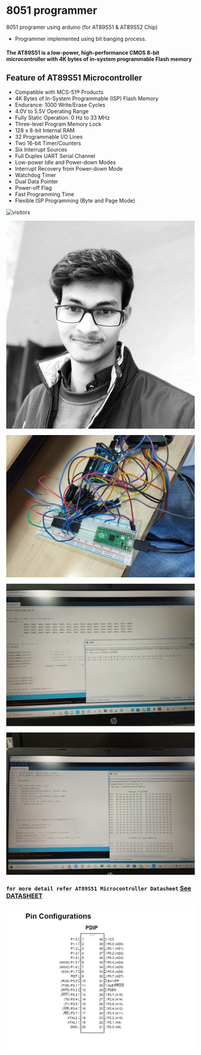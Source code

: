 # 8051 programmer 
 8051 programer using arduino (for AT89S51 & AT89S52 Chip) 
 * Programmer implemented using bit banging process. 

#### The AT89S51 is a low-power, high-performance CMOS 8-bit microcontroller with 4K bytes of in-system programmable Flash memory  


## Feature of AT89S51 Microcontroller 
- Compatible with MCS-51® Products
- 4K Bytes of In-System Programmable (ISP) Flash Memory
- Endurance: 1000 Write/Erase Cycles
- 4.0V to 5.5V Operating Range
- Fully Static Operation: 0 Hz to 33 MHz
- Three-level Program Memory Lock
- 128 x 8-bit Internal RAM
- 32 Programmable I/O Lines
- Two 16-bit Timer/Counters
- Six Interrupt Sources
- Full Duplex UART Serial Channel
- Low-power Idle and Power-down Modes
- Interrupt Recovery from Power-down Mode
- Watchdog Timer
- Dual Data Pointer
- Power-off Flag
- Fast Programming Time
- Flexible ISP Programming (Byte and Page Mode)

![visitors](https://visitor-badge.laobi.icu/badge?page_id=syeedameen.8051-programmer)
 
 ![Logic Analyzer](https://github.com/syeedameen/syeedameen.github.io/blob/main/assets/images/Ameen.jpg)
 
 ![Logic Analyzer test 2](https://github.com/syeedameen/8051-programmer/blob/main/Documents/logic%20analyzer%20test.jpg)

 ![Reading & Writing EEPROM](https://github.com/syeedameen/8051-programmer/blob/main/Documents/Reading%20%26%20writing%20EEPROM.jpg)

 ![Dump Mempry Content](https://github.com/syeedameen/8051-programmer/blob/main/Documents/dump%20memory%20content.jpg)
 


### `for more detail refer AT89S51 Microcontroller Datasheet` [See DATASHEET] 

![pin diagram](https://github.com/syeedameen/8051-programmer/blob/main/Documents/pin%20diagram%20.jpg)

[See DATASHEET]:https://github.com/syeedameen/8051-programmer/raw/main/Documents/datasheet.pdf

